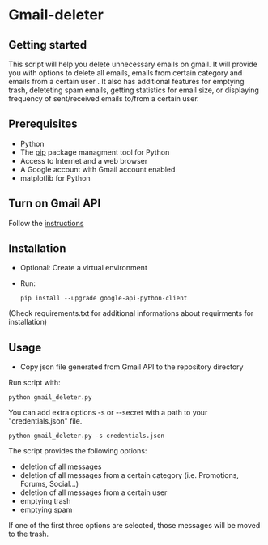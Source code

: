 # Gmail-deleter

Getting started
---------------

This script will help you delete unnecessary emails on gmail. It will provide you with options to delete all emails, emails from certain category and emails from a certain user . It also has additional features for emptying trash, deleteting spam emails, getting statistics for email size, or displaying frequency of sent/received emails to/from a certain user.


Prerequisites
-------------

 - Python
 - The [pip](https://pypi.python.org/pypi/pip) package managment tool for Python
 - Access to Internet and a web browser
 - A Google account with Gmail account enabled
 - matplotlib for Python 


Turn on Gmail API
-----------------

Follow the [instructions](https://developers.google.com/gmail/api/quickstart/python#step_1_turn_on_the_api_name)

Installation
------------

 - Optional: Create a virtual environment 
 
 - Run: 
   
   `pip install --upgrade google-api-python-client`
    

(Check requirements.txt for additional informations about requirments for installation)

Usage
-----

 - Copy json file generated from Gmail API to the repository directory 


Run script with:

`python gmail_deleter.py`

You can add extra options -s or --secret with a path to your "credentials.json" file.

`python gmail_deleter.py -s credentials.json`

The script provides the following options:  
 - deletion of all messages  
 - deletion of all messages from a certain category (i.e. Promotions, Forums, Social...)  
 - deletion of all messages from a certain user  
 - emptying trash  
 - emptying spam  
 
If one of the first three options are selected, those messages will be moved to the trash.
